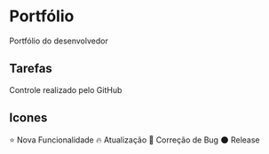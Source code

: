 # Portfólio
Portfólio do desenvolvedor

## Tarefas

Controle realizado pelo GitHub

## Icones

:star: Nova Funcionalidade
:fire: Atualização
:bug: Correção de Bug
:new_moon: Release
